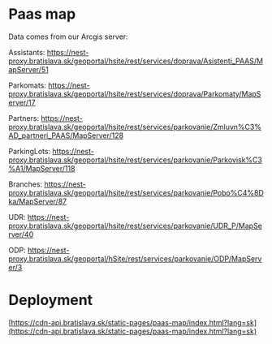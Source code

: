 # Paas map

Data comes from our Arcgis server:

Assistants: https://nest-proxy.bratislava.sk/geoportal/hsite/rest/services/doprava/Asistenti_PAAS/MapServer/51

Parkomats: https://nest-proxy.bratislava.sk/geoportal/hsite/rest/services/doprava/Parkomaty/MapServer/17

Partners: https://nest-proxy.bratislava.sk/geoportal/hsite/rest/services/parkovanie/Zmluvn%C3%AD_partneri_PAAS/MapServer/128

ParkingLots: https://nest-proxy.bratislava.sk/geoportal/hsite/rest/services/parkovanie/Parkovisk%C3%A1/MapServer/118

Branches: https://nest-proxy.bratislava.sk/geoportal/hsite/rest/services/parkovanie/Pobo%C4%8Dka/MapServer/87

UDR: https://nest-proxy.bratislava.sk/geoportal/hsite/rest/services/parkovanie/UDR_P/MapServer/40

ODP: https://nest-proxy.bratislava.sk/geoportal/hSite/rest/services/parkovanie/ODP/MapServer/3

# Deployment

[https://cdn-api.bratislava.sk/static-pages/paas-map/index.html?lang=sk](https://cdn-api.bratislava.sk/static-pages/paas-map/index.html?lang=sk)
